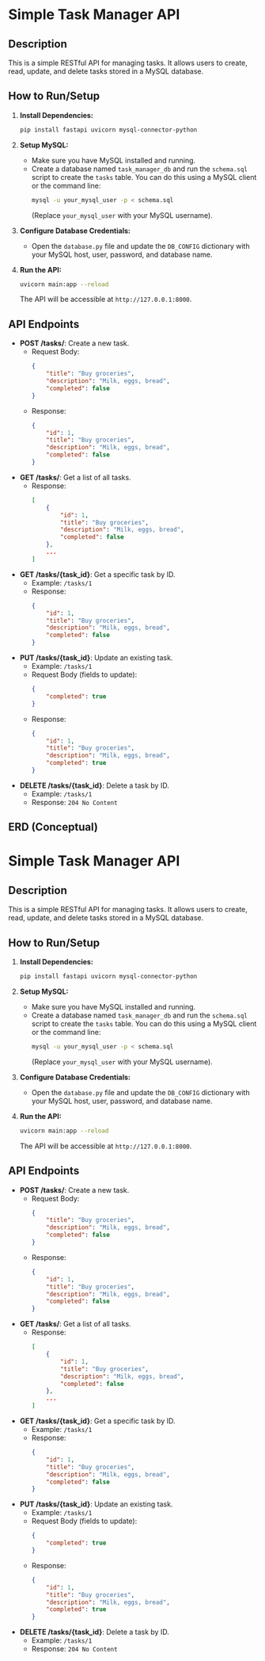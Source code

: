 # Simple Task Manager API

## Description

This is a simple RESTful API for managing tasks. It allows users to create, read, update, and delete tasks stored in a MySQL database.

## How to Run/Setup

1.  **Install Dependencies:**
    ```bash
    pip install fastapi uvicorn mysql-connector-python
    ```

2.  **Setup MySQL:**
    * Make sure you have MySQL installed and running.
    * Create a database named `task_manager_db` and run the `schema.sql` script to create the `tasks` table. You can do this using a MySQL client or the command line:
        ```bash
        mysql -u your_mysql_user -p < schema.sql
        ```
        (Replace `your_mysql_user` with your MySQL username).

3.  **Configure Database Credentials:**
    * Open the `database.py` file and update the `DB_CONFIG` dictionary with your MySQL host, user, password, and database name.

4.  **Run the API:**
    ```bash
    uvicorn main:app --reload
    ```

    The API will be accessible at `http://127.0.0.1:8000`.

## API Endpoints

* **POST /tasks/**: Create a new task.
    * Request Body:
        ```json
        {
            "title": "Buy groceries",
            "description": "Milk, eggs, bread",
            "completed": false
        }
        ```
    * Response:
        ```json
        {
            "id": 1,
            "title": "Buy groceries",
            "description": "Milk, eggs, bread",
            "completed": false
        }
        ```
* **GET /tasks/**: Get a list of all tasks.
    * Response:
        ```json
        [
            {
                "id": 1,
                "title": "Buy groceries",
                "description": "Milk, eggs, bread",
                "completed": false
            },
            ...
        ]
        ```
* **GET /tasks/{task\_id}**: Get a specific task by ID.
    * Example: `/tasks/1`
    * Response:
        ```json
        {
            "id": 1,
            "title": "Buy groceries",
            "description": "Milk, eggs, bread",
            "completed": false
        }
        ```
* **PUT /tasks/{task\_id}**: Update an existing task.
    * Example: `/tasks/1`
    * Request Body (fields to update):
        ```json
        {
            "completed": true
        }
        ```
    * Response:
        ```json
        {
            "id": 1,
            "title": "Buy groceries",
            "description": "Milk, eggs, bread",
            "completed": true
        }
        ```
* **DELETE /tasks/{task\_id}**: Delete a task by ID.
    * Example: `/tasks/1`
    * Response: `204 No Content`

## ERD (Conceptual)

# Simple Task Manager API

## Description

This is a simple RESTful API for managing tasks. It allows users to create, read, update, and delete tasks stored in a MySQL database.

## How to Run/Setup

1.  **Install Dependencies:**
    ```bash
    pip install fastapi uvicorn mysql-connector-python
    ```

2.  **Setup MySQL:**
    * Make sure you have MySQL installed and running.
    * Create a database named `task_manager_db` and run the `schema.sql` script to create the `tasks` table. You can do this using a MySQL client or the command line:
        ```bash
        mysql -u your_mysql_user -p < schema.sql
        ```
        (Replace `your_mysql_user` with your MySQL username).

3.  **Configure Database Credentials:**
    * Open the `database.py` file and update the `DB_CONFIG` dictionary with your MySQL host, user, password, and database name.

4.  **Run the API:**
    ```bash
    uvicorn main:app --reload
    ```

    The API will be accessible at `http://127.0.0.1:8000`.

## API Endpoints

* **POST /tasks/**: Create a new task.
    * Request Body:
        ```json
        {
            "title": "Buy groceries",
            "description": "Milk, eggs, bread",
            "completed": false
        }
        ```
    * Response:
        ```json
        {
            "id": 1,
            "title": "Buy groceries",
            "description": "Milk, eggs, bread",
            "completed": false
        }
        ```
* **GET /tasks/**: Get a list of all tasks.
    * Response:
        ```json
        [
            {
                "id": 1,
                "title": "Buy groceries",
                "description": "Milk, eggs, bread",
                "completed": false
            },
            ...
        ]
        ```
* **GET /tasks/{task\_id}**: Get a specific task by ID.
    * Example: `/tasks/1`
    * Response:
        ```json
        {
            "id": 1,
            "title": "Buy groceries",
            "description": "Milk, eggs, bread",
            "completed": false
        }
        ```
* **PUT /tasks/{task\_id}**: Update an existing task.
    * Example: `/tasks/1`
    * Request Body (fields to update):
        ```json
        {
            "completed": true
        }
        ```
    * Response:
        ```json
        {
            "id": 1,
            "title": "Buy groceries",
            "description": "Milk, eggs, bread",
            "completed": true
        }
        ```
* **DELETE /tasks/{task\_id}**: Delete a task by ID.
    * Example: `/tasks/1`
    * Response: `204 No Content`



